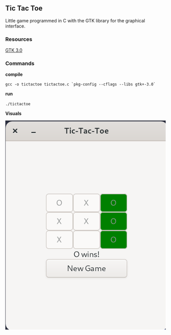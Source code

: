 ## Tic Tac Toe

Little game programmed in C with the GTK library for the graphical interface.

### Resources

[GTK 3.0](https://docs.gtk.org/gtk3/index.html)

### Commands

**compile**

```
gcc -o tictactoe tictactoe.c `pkg-config --cflags --libs gtk+-3.0`
```

**run**

`./tictactoe`

**Visuals**

![ALT](../tic-tac-toe/tictactoe.png)
